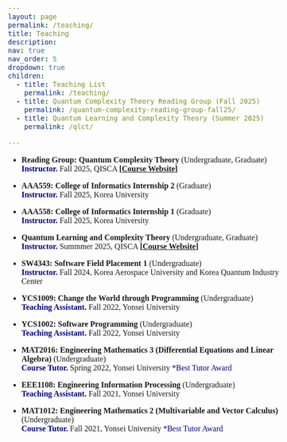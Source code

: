 ```yaml
---
layout: page
permalink: /teaching/
title: Teaching
description:
nav: true
nav_order: 5
dropdown: true
children:
  - title: Teaching List
    permalink: /teaching/
  - title: Quantum Complexity Theory Reading Group (Fall 2025)
    permalink: /quantum-complexity-reading-group-fall25/
  - title: Quantum Learning and Complexity Theory (Summer 2025)
    permalink: /qlct/

---
```

<html>
    <head>
        <link rel="preconnect" href="https://fonts.googleapis.com">
        <link rel="preconnect" href="https://fonts.gstatic.com" crossorigin>
        <link href="https://fonts.googleapis.com/css2?family=Bitter:ital,wght@0,100..900;1,100..900&display=swap" rel="stylesheet">
        <style>
            body {
                font-family: "Bitter", serif;
                font-optical-sizing: auto;
                font-weight: 350;
                font-size: 1rem;
            }
            strong, b {
            font-weight: 600;
            }
            h1 { font-weight: 450; }
            h2 { font-weight: 450; }
            h3 { font-weight: 450; }
            h4, h5, h6 { font-weight: 450; }
        </style>
    </head>
</html>

- **Reading Group: Quantum Complexity Theory** (Undergraduate, Graduate)<br>
**<span style="color:navy;">Instructor.</span>** Fall 2025, QISCA **[<a href="/quantum-complexity-reading-group-fall25" target="_blank">Course Website</a>]**<br>

- **AAA559: College of Informatics Internship 2** (Graduate)<br> 
**<span style="color:navy;">Instructor.</span>** Fall 2025, Korea University<br>

- **AAA558: College of Informatics Internship 1** (Graduate)<br>
**<span style="color:navy;">Instructor.</span>** Fall 2025, Korea University<br>

- **Quantum Learning and Complexity Theory** (Undergraduate, Graduate)<br>
**<span style="color:navy;">Instructor.</span>** Summmer 2025, QISCA **[<a href="/qlct" target="_blank">Course Website</a>]**<br>

- **SW4343: Software Field Placement 1** (Undergraduate)<br> 
**<span style="color:navy;">Instructor.</span>** Fall 2024, Korea Aerospace University and Korea Quantum Industry Center<br>

- **YCS1009: Change the World through Programming** (Undergraduate)<br>
**<span style="color:navy;">Teaching Assistant.</span>** Fall 2022, Yonsei University<br>

- **YCS1002: Software Programming** (Undergraduate)<br>
**<span style="color:navy;">Teaching Assistant.</span>** Fall 2022, Yonsei University<br>

- **MAT2016: Engineering Mathematics 3 (Differential Equations and Linear Algebra)** (Undergraduate)<br>
**<span style="color:navy;">Course Tutor.</span>** Spring 2022, Yonsei University <span style="color:navy;"> *Best Tutor Award</span><br>

- **EEE1108: Engineering Information Processing** (Undergraduate)<br>
**<span style="color:navy;">Teaching Assistant.</span>** Fall 2021, Yonsei University<br>

- **MAT1012: Engineering Mathematics 2 (Multivariable and Vector Calculus)** (Undergraduate)<br>
**<span style="color:navy;">Course Tutor.</span>** Fall 2021, Yonsei University <span style="color:navy;"> *Best Tutor Award</span><br>